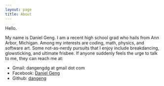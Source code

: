 ```yaml
---
layout: page
title: About
---
```


Hello.

My name is Daniel Geng. I am a recent high school grad who hails from Ann Arbor, Michigan. Among my interests are coding, math, physics, and software art. Some not-as-nerdy pursuits that I enjoy include breakdancing, glowsticking, and ultimate frisbee. If anyone suddenly feels the urge to talk to me, they can reach me at:

* Gmail: dangengdg at gmail dot com
* Facebook: [Daniel Geng](https://www.facebook.com/daniel.geng.9)
* Github: [dangeng](https://github.com/dangeng)